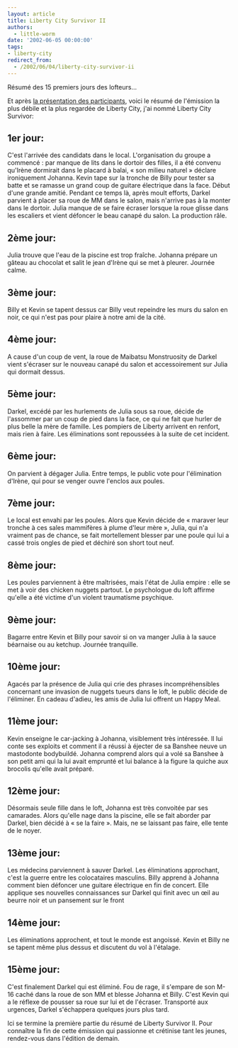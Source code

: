 ```yaml
---
layout: article
title: Liberty City Survivor II
authors:
  - little-worm
date: '2002-06-05 00:00:00'
tags:
- liberty-city
redirect_from:
  - /2002/06/04/liberty-city-survivor-ii
---
```


Résumé des 15 premiers jours des lofteurs...

Et après [la présentation des participants](/2002/06/04/liberty-city-survivor-i/), voici le résumé de l'émission la plus débile et la plus regardée de Liberty City, j'ai nommé Liberty City Survivor:

## 1er jour:

C'est l'arrivée des candidats dans le local. L'organisation du groupe a commencé : par manque de lits dans le dortoir des filles, il a été convenu qu'Irène dormirait dans le placard à balai, « son milieu naturel » déclare ironiquement Johanna. Kevin tape sur la tronche de Billy pour tester sa batte et se ramasse un grand coup de guitare électrique dans la face. Début d'une grande amitié. Pendant ce temps là, après moult efforts, Darkel parvient à placer sa roue de MM dans le salon, mais n'arrive pas à la monter dans le dortoir. Julia manque de se faire écraser lorsque la roue glisse dans les escaliers et vient défoncer le beau canapé du salon. La production râle.

## 2ème jour:

Julia trouve que l'eau de la piscine est trop fraîche. Johanna prépare un gâteau au chocolat et salit le jean d'Irène qui se met à pleurer. Journée calme.

## 3ème jour:

Billy et Kevin se tapent dessus car Billy veut repeindre les murs du salon en noir, ce qui n'est pas pour plaire à notre ami de la cité.

## 4ème jour:

A cause d'un coup de vent, la roue de Maibatsu Monstruosity de Darkel vient s'écraser sur le nouveau canapé du salon et accessoirement sur Julia qui dormait dessus.

## 5ème jour:

Darkel, excédé par les hurlements de Julia sous sa roue, décide de l'assommer par un coup de pied dans la face, ce qui ne fait que hurler de plus belle la mère de famille. Les pompiers de Liberty arrivent en renfort, mais rien à faire. Les éliminations sont repoussées à la suite de cet incident.

## 6ème jour:

On parvient à dégager Julia. Entre temps, le public vote pour l'élimination d'Irène, qui pour se venger ouvre l'enclos aux poules.

## 7ème jour:

Le local est envahi par les poules. Alors que Kevin décide de « maraver leur tronche à ces sales mammifères à plume d'leur mère », Julia, qui n'a vraiment pas de chance, se fait mortellement blesser par une poule qui lui a cassé trois ongles de pied et déchiré son short tout neuf.

## 8ème jour:

Les poules parviennent à être maîtrisées, mais l'état de Julia empire : elle se met à voir des chicken nuggets partout. Le psychologue du loft affirme qu'elle a été victime d'un violent traumatisme psychique.

## 9ème jour:

Bagarre entre Kevin et Billy pour savoir si on va manger Julia à la sauce béarnaise ou au ketchup. Journée tranquille.

## 10ème jour:

Agacés par la présence de Julia qui crie des phrases incompréhensibles concernant une invasion de nuggets tueurs dans le loft, le public décide de l'éliminer. En cadeau d'adieu, les amis de Julia lui offrent un Happy Meal.

## 11ème jour:

Kevin enseigne le car-jacking à Johanna, visiblement très intéressée. Il lui conte ses exploits et comment il a réussi à éjecter de sa Banshee neuve un mastodonte bodybuildé. Johanna comprend alors qui a volé sa Banshee à son petit ami qui la lui avait emprunté et lui balance à la figure la quiche aux brocolis qu'elle avait préparé.

## 12ème jour:

Désormais seule fille dans le loft, Johanna est très convoitée par ses camarades. Alors qu'elle nage dans la piscine, elle se fait aborder par Darkel, bien décidé à « se la faire ». Mais, ne se laissant pas faire, elle tente de le noyer.

## 13ème jour:

Les médecins parviennent à sauver Darkel. Les éliminations approchant, c'est la guerre entre les colocataires masculins. Billy apprend à Johanna comment bien défoncer une guitare électrique en fin de concert. Elle applique ses nouvelles connaissances sur Darkel qui finit avec un œil au beurre noir et un pansement sur le front

## 14ème jour:

Les éliminations approchent, et tout le monde est angoissé. Kevin et Billy ne se tapent même plus dessus et discutent du vol à l'étalage.

## 15ème jour:

C'est finalement Darkel qui est éliminé. Fou de rage, il s'empare de son M-16 caché dans la roue de son MM et blesse Johanna et Billy. C'est Kevin qui a le réflexe de pousser sa roue sur lui et de l'écraser. Transporté aux urgences, Darkel s'échappera quelques jours plus tard.

Ici se termine la première partie du résumé de Liberty Survivor II. Pour connaître la fin de cette émission qui passionne et crétinise tant les jeunes, rendez-vous dans l'édition de demain.